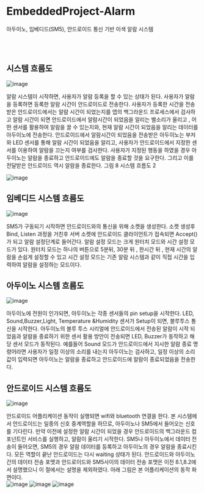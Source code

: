 # EmbeddedProject-Alarm

아두이노, 임베디드(SM5), 안드로이드 통신 기반 이색 알람 시스템

<br><br>

## 시스템 흐름도

![image](https://user-images.githubusercontent.com/22141977/117795071-c9733880-b288-11eb-920f-96d4b8f5c439.png)

알람 시스템이 시작하면, 사용자가 알람 등록을 할 수 있는 상태가 된다. 사용자가 알람을 등록하면 등록한 알람 시간이 안드로이드로 전송한다. 사용자가 등록한 시간을 전송 받은 안드로이드에서는 알람 시간이 되었는지를 앱의 백그라운드 프로세스에서 검사하고 알람 시간이 되면 안드로이드에서 알람시간이 되었음을 알리는 벨소리가 울리고 , 어떤 센서를 활용하여 알람을 끌 수 있는지와, 현재 알람 시간이 되었음을 알리는 데이터를 아두이노에 전송한다. 안드로이드에서 알람시간이 되었음을 전송받은 아두이노는 부저와 LED 센서를 통해 알람 시간이 되었음을 알리고, 사용자가 안드로이드에서 지정한 센서를 이용하여 알람을 끄는지 여부를 검사한다. 사용자가 지정된 행동을 하였을 경우 아두이노는 알람을 종료하고 안드로이드에도 알람을 종료할 것을 요구한다. 그리고 이를 전달받은 안드로이드 역시 알람을 종료한다. 
그림 8 시스템 흐름도 2


![image](https://user-images.githubusercontent.com/22141977/117795043-c415ee00-b288-11eb-871d-bf119e4fc49f.png)


## 임베디드 시스템 흐름도

![image](https://user-images.githubusercontent.com/22141977/117795150-dd1e9f00-b288-11eb-9fb2-925f6a6d319d.png)

SM5가 구동되기 시작하면 안드로이드와의 통신을 위해 소켓을 생성한다. 소켓 생성후 Bind, Listen 과정을 거친후 서버 소켓에 안드로이드 클라이언트가 접속되면 Accept()가 되고 알람 설정단계로 들어간다. 알람 설정 모드는 크게 원터치 모드와 시간 설정 모드가 있다. 원터치 모드는 하나의 버튼으로 5분뒤, 30분 뒤 , 한시간 뒤 , 현재 시간의 알람을 손쉽게 설정할 수 있고 시간 설정 모드는 기존 알람 시스템과 같이 직접 시간을 입력하여 알람을 설정하는 모드이다. 

## 아두이노 시스템 흐름도

![image](https://user-images.githubusercontent.com/22141977/117795222-f1fb3280-b288-11eb-8cda-42d576426de2.png)

아두이노에 전원이 인가되면, 아두이노는 각종 센서들의 pin setup을 시작한다. LED, Sound,Buzzer,Light, Temperature &Humidity 센서가 Setup이 되면, 블루투스 통신을 시작한다. 
아두이노의 블루 투스 시리얼에 안드로이드에서 전송된 알람이 시작 되었음과 알람을 종료하기 위한 센서 활용 방안이 전송되면 LED, Buzzer가 동작하고 해당 센서 모드가 동작된다. 예를들어 Sound 모드가 안드로이드에서 지시한 알람 종료 명령어라면 사용자가 일정 이상의 소리를 내는지 아두이노는 검사하고, 일정 이상의 소리값이 입력되면 아두이노는 알람을 종료하고 안드로이드에 알람이 종료되었음을 전송한다. 

## 안드로이드 시스템 흐름도

![image](https://user-images.githubusercontent.com/22141977/117795277-fe7f8b00-b288-11eb-98f5-453c5f9d1376.png)

안드로이드 어플리케이션 동작이 실행되면 wifi와 bluetooth 연결을 한다. 본 시스템에서 안드로이드는 일종의 신호 중계역할을 하므로, 아두이노나 SM5에서 들어오는 신호를 기다린다. 만약 이전에 설정한 알람 시간이 되었을 경우 안드로이드의 백그라운드 컴포넌트인 서비스를 실행하고, 알람이 울리기 시작한다. SM5나 아두이노에서 데이터 전송이 들어오면, SM5의 경우 알람 데이터를 등록하고 아두이노의 경우 알람을 종료시킨다. 모든 역할이 끝난 안드로이드는 다시 waiting 상태가 된다. 
안드로이드와 아두이노 간의 데이터 전송 포맷과 안드로이드와 SM5사이의 데이터 전송 포맷은 이전 8.1,8.2에서 설명했으니 이 절에서는 설명을 제외하였다. 
아래 그림은 본 어플리케이션의 동작 화면이다. 
<br>
![image](https://user-images.githubusercontent.com/22141977/117795303-0808f300-b289-11eb-99bc-3ea077c37853.png)
![image](https://user-images.githubusercontent.com/22141977/117795319-0a6b4d00-b289-11eb-9ba7-84d4cea64690.png)
![image](https://user-images.githubusercontent.com/22141977/117795333-0ccda700-b289-11eb-8acf-544908623ec3.png)

